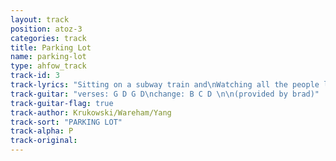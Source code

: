 ```yaml
---
layout: track
position: atoz-3
categories: track
title: Parking Lot
name: parking-lot
type: ahfow_track
track-id: 3
track-lyrics: "Sitting on a subway train and\nWatching all the people lose their senses\n\nHiding in a parking lot and\nWatching all the people fall to pieces\n\nI don't mind\nI think it's fine"
track-guitar: "verses: G D G D\nchange: B C D \n\n(provided by brad)"
track-guitar-flag: true
track-author: Krukowski/Wareham/Yang
track-sort: "PARKING LOT"
track-alpha: P
track-original: 
---
```

